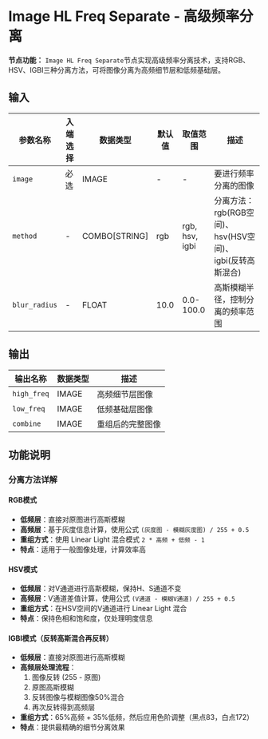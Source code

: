 # Image HL Freq Separate - 高级频率分离

**节点功能：** `Image HL Freq Separate`节点实现高级频率分离技术，支持RGB、HSV、IGBI三种分离方法，可将图像分离为高频细节层和低频基础层。

## 输入

| 参数名称 | 入端选择 | 数据类型 | 默认值 | 取值范围 | 描述 |
| -------- | -------- | -------- | ------ | -------- | ---- |
| `image` | 必选 | IMAGE | - | - | 要进行频率分离的图像 |
| `method` | - | COMBO[STRING] | rgb | rgb, hsv, igbi | 分离方法：rgb(RGB空间)、hsv(HSV空间)、igbi(反转高斯混合) |
| `blur_radius` | - | FLOAT | 10.0 | 0.0-100.0 | 高斯模糊半径，控制分离的频率范围 |

## 输出

| 输出名称 | 数据类型 | 描述 |
|---------|----------|------|
| `high_freq` | IMAGE | 高频细节层图像 |
| `low_freq` | IMAGE | 低频基础层图像 |
| `combine` | IMAGE | 重组后的完整图像 |

## 功能说明

### 分离方法详解

#### RGB模式
- **低频层**：直接对原图进行高斯模糊
- **高频层**：基于灰度信息计算，使用公式 `(灰度图 - 模糊灰度图) / 255 + 0.5`
- **重组方式**：使用 Linear Light 混合模式 `2 * 高频 + 低频 - 1`
- **特点**：适用于一般图像处理，计算效率高

#### HSV模式
- **低频层**：对V通道进行高斯模糊，保持H、S通道不变
- **高频层**：V通道差值计算，使用公式 `(V通道 - 模糊V通道) / 255 + 0.5`
- **重组方式**：在HSV空间的V通道进行 Linear Light 混合
- **特点**：保持色相和饱和度，仅处理明度信息

#### IGBI模式（反转高斯混合再反转）
- **低频层**：直接对原图进行高斯模糊
- **高频层处理流程**：
  1. 图像反转 (255 - 原图)
  2. 原图高斯模糊
  3. 反转图像与模糊图像50%混合
  4. 再次反转得到高频层
- **重组方式**：65%高频 + 35%低频，然后应用色阶调整（黑点83，白点172）
- **特点**：提供最精确的细节分离效果
